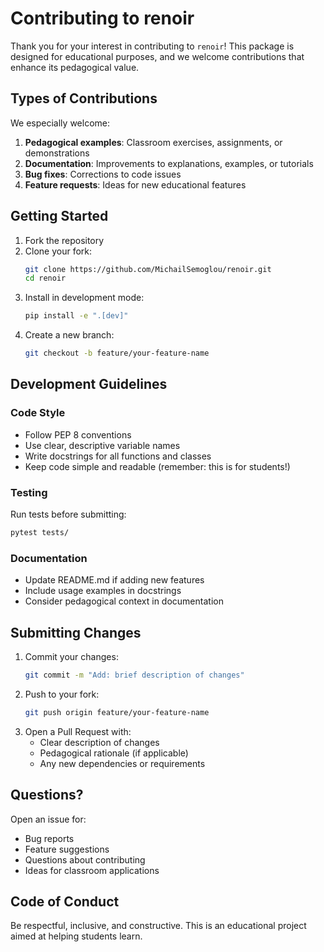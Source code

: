 # Contributing to renoir

Thank you for your interest in contributing to `renoir`! This package is designed for educational purposes, and we welcome contributions that enhance its pedagogical value.

## Types of Contributions

We especially welcome:

1. **Pedagogical examples**: Classroom exercises, assignments, or demonstrations
2. **Documentation**: Improvements to explanations, examples, or tutorials
3. **Bug fixes**: Corrections to code issues
4. **Feature requests**: Ideas for new educational features

## Getting Started

1. Fork the repository
2. Clone your fork:
   ```bash
   git clone https://github.com/MichailSemoglou/renoir.git
   cd renoir
   ```
3. Install in development mode:
   ```bash
   pip install -e ".[dev]"
   ```
4. Create a new branch:
   ```bash
   git checkout -b feature/your-feature-name
   ```

## Development Guidelines

### Code Style

- Follow PEP 8 conventions
- Use clear, descriptive variable names
- Write docstrings for all functions and classes
- Keep code simple and readable (remember: this is for students!)

### Testing

Run tests before submitting:

```bash
pytest tests/
```

### Documentation

- Update README.md if adding new features
- Include usage examples in docstrings
- Consider pedagogical context in documentation

## Submitting Changes

1. Commit your changes:
   ```bash
   git commit -m "Add: brief description of changes"
   ```
2. Push to your fork:
   ```bash
   git push origin feature/your-feature-name
   ```
3. Open a Pull Request with:
   - Clear description of changes
   - Pedagogical rationale (if applicable)
   - Any new dependencies or requirements

## Questions?

Open an issue for:

- Bug reports
- Feature suggestions
- Questions about contributing
- Ideas for classroom applications

## Code of Conduct

Be respectful, inclusive, and constructive. This is an educational project aimed at helping students learn.
